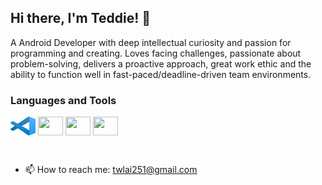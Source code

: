 ## Hi there, I'm Teddie! 👋

<p>
  A Android Developer with deep intellectual curiosity and passion for programming and creating. Loves facing challenges, passionate about problem-solving, delivers a proactive approach, great work ethic and the ability to function well in fast-paced/deadline-driven team environments. 
</p>

 ### Languages and Tools </br>

<p align="left">
<a href="https://code.visualstudio.com/" target="blank"><img align="center" src="https://github.com/twlai251/twlai251/blob/main/icon_img/Visual_Studio_Code.png" alt="VSC" height="30" width="40" /></a>
<a href="your link" target="blank"><img align="center" src="https://cdn.jsdelivr.net/npm/simple-icons@3.0.1/icons/linkedin.svg" alt="" height="30" width="40" /></a>
<a href="your link" target="blank"><img align="center" src="https://cdn.jsdelivr.net/npm/simple-icons@3.0.1/icons/instagram.svg" alt="" height="30" width="40" /></a>
<a href="your link" target="blank"><img align="center" src="https://cdn.jsdelivr.net/npm/simple-icons@3.0.1/icons/youtube.svg" alt="" height="30" width="40" /></a>
</p>
 
 </br>
 
 
 - 📫 How to reach me: twlai251@gmail.com
<!--
**twlai251/twlai251** is a ✨ _special_ ✨ repository because its `README.md` (this file) appears on your GitHub profile.

Here are some ideas to get you started:

- 🔭 I’m currently working on ...
- 🌱 I’m currently learning ...
- 👯 I’m looking to collaborate on ...
- 🤔 I’m looking for help with ...
- 💬 Ask me about ...
- 📫 How to reach me: ...
- 😄 Pronouns: ...
- ⚡ Fun fact: ...
-->
